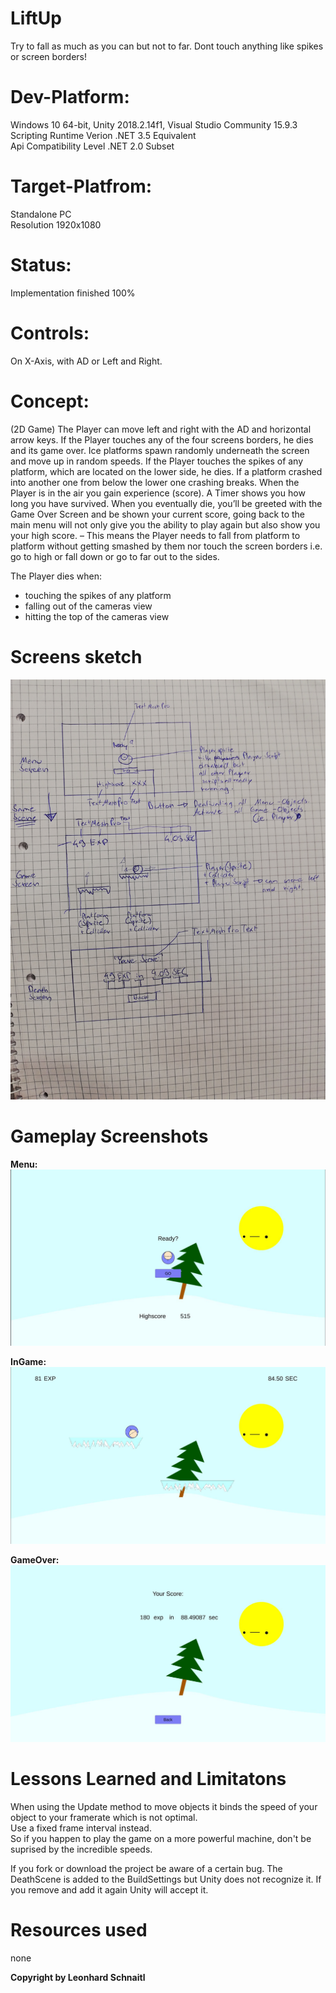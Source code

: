 # LiftUp
Try to fall as much as you can but not to far. Dont touch anything like spikes or screen borders!

# Dev-Platform: 
 Windows 10 64-bit, Unity 2018.2.14f1, Visual Studio Community 15.9.3 <br/>
 Scripting Runtime Verion .NET 3.5 Equivalent <br/>
 Api Compatibility Level .NET 2.0 Subset
 
# Target-Platfrom: 
 Standalone PC <br/>
 Resolution 1920x1080

# Status: 
 Implementation finished 100%

# Controls: 
 On X-Axis, with AD or Left and Right.

# Concept:
(2D Game)
The Player can move left and right with the AD and horizontal arrow keys. 
If the Player touches any of the four screens borders, he dies and its game over. 
Ice platforms spawn randomly underneath the screen and move up in random speeds. 
If the Player touches the spikes of any platform, which are located on the lower side, he dies. 
If a platform crashed into another one from below the lower one crashing breaks. 
When the Player is in the air you gain experience (score). 
A Timer shows you how long you have survived. When you eventually die, 
you’ll be greeted with the Game Over Screen and be shown your current score, 
going back to the main menu will not only give you the ability to play again but also show you your high score. 
– This means the Player needs to fall from platform to platform without getting smashed by them nor touch the screen borders i.e. go to high or fall down or go to far out to the sides.

The Player dies when:
 - touching the spikes of any platform
 - falling out of the cameras view
 - hitting the top of the cameras view


# Screens sketch
![Concept](Documents/concept-liftup1.jpg)

# Gameplay Screenshots

**Menu:** <br/>
![GameplayScreenshot1](Documents/GameplayScreenshot1.JPG)

**InGame:** <br/>
![GameplayScreenshot2](Documents/GameplayScreenshot2.JPG)

**GameOver:** <br/>
![GameplayScreenshot3](Documents/GameplayScreenshot3.JPG)

# Lessons Learned and Limitatons
When using the Update method to move objects it binds the speed of your object to your framerate which is not optimal.<br/>
Use a fixed frame interval instead. <br/>
So if you happen to play the game on a more powerful machine, don't be suprised by the incredible speeds.

If you fork or download the project be aware of a certain bug. The DeathScene is added to the BuildSettings but Unity does not recognize it. If you remove and add it again Unity will accept it.


# Resources used
none


**Copyright by Leonhard Schnaitl**
